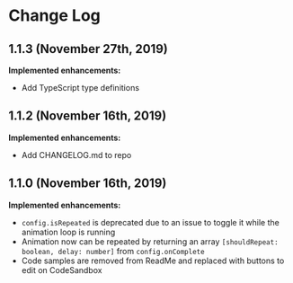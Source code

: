 # Change Log

## 1.1.3 (November 27th, 2019)

**Implemented enhancements:**
- Add TypeScript type definitions

## 1.1.2 (November 16th, 2019)

**Implemented enhancements:**
- Add CHANGELOG.md to repo

## 1.1.0 (November 16th, 2019)

**Implemented enhancements:**
- `config.isRepeated` is deprecated due to an issue to toggle it while the animation loop is running
- Animation now can be repeated by returning an array `[shouldRepeat: boolean, delay: number]` from `config.onComplete`
- Code samples are removed from ReadMe and replaced with buttons to edit on CodeSandbox